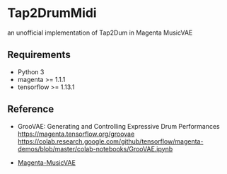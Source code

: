 # Tap2DrumMidi
an unofficial implementation of Tap2Dum in Magenta MusicVAE

Requirements
---
- Python 3
- magenta >= 1.1.1
- tensorflow >= 1.13.1

Reference
---
- GrooVAE: Generating and Controlling Expressive Drum Performances
https://magenta.tensorflow.org/groovae
https://colab.research.google.com/github/tensorflow/magenta-demos/blob/master/colab-notebooks/GrooVAE.ipynb

- [Magenta-MusicVAE](https://github.com/tensorflow/magenta/tree/master/magenta/models/music_vae)